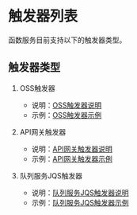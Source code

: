 # 触发器列表

函数服务目前支持以下的触发器类型。

## 触发器类型

1. OSS触发器
   - 说明：[OSS触发器说明](eventsourceservice/oss-tirgger.md)
   - 示例：[OSS触发器示例](../../use-cases/oss-case.md)

2. API网关触发器
   - 说明：[API网关触发器说明](eventsourceservice/apig-tigger.md)
   - 示例：[API网关触发器示例](../../use-cases/apig-case.md)

2. 队列服务JQS触发器
   - 说明：[队列服务JQS触发器说明](eventsourceservice/JQS-trigger.md.md)
   - 示例：[队列服务JQS触发器示例](../../use-cases/JQS-case.md)
